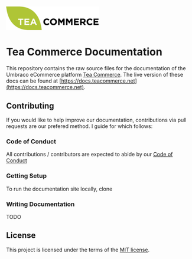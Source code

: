 <a href="https://www.teacommerce.net" target="_blank"><img src="docs/.vuepress/public/logo.png" alt="Tea Commerce" width="250"/></a>

# Tea Commerce Documentation

This repository contains the raw source files for the documentation of the Umbraco eCommerce platform [Tea Commerce](https://www.teacommerce.net). The live version of these docs can be found at [https://docs.teacommerce.net](https://docs.teacommerce.net).

## Contributing

If you would like to help improve our documentation, contributions via pull requests are our prefered method. I guide for which follows:

### Code of Conduct

All contributions / contributors are expected to abide by our [Code of Conduct](https://www.contributor-covenant.org/version/1/1/0/code-of-conduct.html)

### Getting Setup

To run the documentation site locally, clone 

### Writing Documentation

TODO

## License

This project is licensed under the terms of the [MIT license](LICENSE).